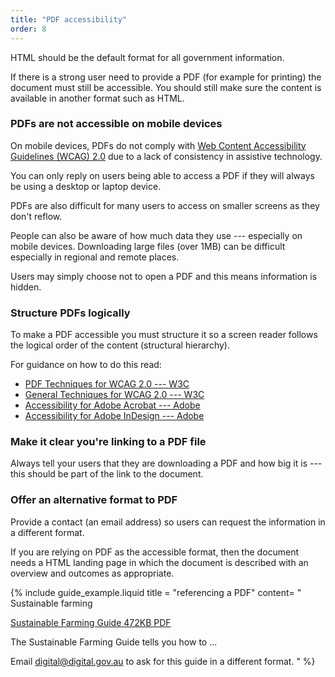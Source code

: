 ```yaml
---
title: "PDF accessibility"
order: 8
---
```


HTML should be the default format for all government information.

If there is a strong user need to provide a PDF (for example for printing) the document must still be accessible. You should still make sure the content is available in another format such as HTML.

### PDFs are not accessible on mobile devices

On mobile devices, PDFs do not comply with <a href="https://www.w3.org/TR/WCAG20/" rel="external">Web Content Accessibility Guidelines (WCAG) 2.0</a> due to a lack of consistency in assistive technology.

You can only reply on users being able to access a PDF if they will always be using a desktop or laptop device.

PDFs are also difficult for many users to access on smaller screens as they don't reflow.

People can also be aware of how much data they use --- especially on mobile devices. Downloading large files (over 1MB) can be difficult especially in regional and remote places.

Users may simply choose not to open a PDF and this means information is hidden.

### Structure PDFs logically

To make a PDF accessible you must structure it so a screen reader follows the logical order of the content (structural hierarchy).

For guidance on how to do this read:

- <a href="https://www.w3.org/TR/2014/NOTE-WCAG20-TECHS-20140408/pdf.html" rel="exernal">PDF Techniques for WCAG 2.0 --- W3C</a>
- <a href="https://www.w3.org/TR/WCAG20-TECHS/general.html" rel="exernal">General Techniques for WCAG 2.0 --- W3C
- <a href="http://www.adobe.com/accessibility/products/acrobat.html" rel="exernal">Accessibility for Adobe Acrobat --- Adobe</a>
- <a href="http://www.adobe.com/accessibility/products/indesign.html" rel="exernal">Accessibility for Adobe InDesign --- Adobe</a>

### Make it clear you're linking to a PDF file

Always tell your users that they are downloading a PDF and how big it is --- this should be part of the link to the document.

### Offer an alternative format to PDF

Provide a contact (an email address) so users can request the information in a different format.

If you are relying on PDF as the accessible format, then the document needs a HTML landing page in which the document is described with an overview and outcomes as appropriate.

{% include guide_example.liquid
  title = "referencing a PDF"
  content= "
Sustainable farming

[Sustainable Farming Guide 472KB PDF]()

The Sustainable Farming Guide tells you how to ...

Email [digital@digital.gov.au]() to ask for this guide in a different format.
"
%}
